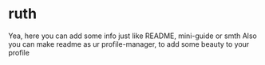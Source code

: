 # ruth
Yea, here you can add some info just like README, mini-guide or smth
Also you can make readme as ur profile-manager, to add some beauty to your profile 
